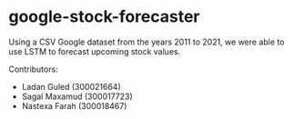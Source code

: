 # google-stock-forecaster

Using a CSV Google dataset from the years 2011 to 2021, we were able to use LSTM to forecast upcoming stock values.

Contributors:
- Ladan Guled (300021664)
- Sagal Maxamud (300017723)
- Nastexa Farah (300018467)
